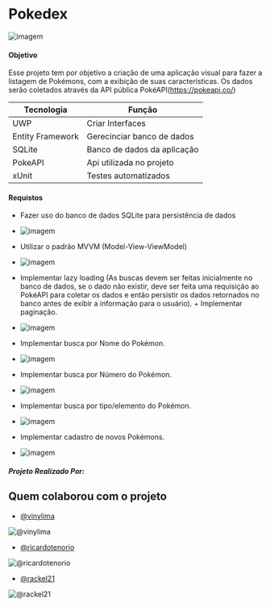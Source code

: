 # Pokedex

![imagem](https://upww.screenrec.com/images/f_WqTKEastA2QkYSXd1DHzMZjxrpnNLGgm.png)

#### Objetivo

Esse projeto tem por objetivo a criação de uma aplicação visual para fazer a listagem de Pokémons, com
a exibição de suas características. Os dados serão coletados através da API pública PokéAPI(https://pokeapi.co/)

| Tecnologia      | Função |
| ----------- | ----------- |
| UWP      | Criar Interfaces |
| Entity Framework      | Gerecinciar banco de dados |
| SQLite      | Banco de dados da aplicação |
| PokeAPI      | Api utilizada no projeto |
| xUnit    | Testes automatizados |

#### Requistos
- Fazer uso do banco de dados SQLite para persistência de dados
- ![imagem](https://upww.screenrec.com/images/f_QOefuBIczMvsCxTA6EqyHl0a8Y1XkL7W.png)

- Utilizar o padrão MVVM (Model-View-ViewModel)
- ![imagem](https://upww.screenrec.com/images/f_nIEwJWM4ti7U6qSGgLmDOd9uACVNy5KP.png)

- Implementar lazy loading (As buscas devem ser feitas inicialmente no banco de dados, se o dado não existir, deve ser feita uma requisição ao PokéAPI para coletar os dados e então persistir os dados retornados no banco antes de exibir a informação para o usuário). + Implementar paginação.
- ![imagem](https://upww.screenrec.com/images/f_Unz6lQwKX18YWZ3Db7HxgLvNrVEdTpjF.png)

- Implementar busca por Nome do Pokémon.
- ![imagem](https://upww.screenrec.com/images/f_iUkdJHIyn8X9bht2fTD0OmFaQVGBPRAr.png)

- Implementar busca por Número do Pokémon.
- ![imagem](https://upww.screenrec.com/images/f_gqBJTs0Vw1u9Ec6DpkrHMeoS2t3ALlzx.png)

- Implementar busca por tipo/elemento do Pokémon.
- ![imagem](https://upww.screenrec.com/images/f_sEqD1OTufBLKzGnwHI9AWNbx5yrjSUR7.png)

- Implementar cadastro de novos Pokémons.
- ![imagem](https://upww.screenrec.com/images/f_zKNJ6itVxE73PLmTc1vWpF2A9qCwfsGy.png)

##### Projeto Realizado Por:

## Quem colaborou com o projeto


- [@vinylima](https://github.com/viny-lima)

![@vinylima](https://avatars.githubusercontent.com/u/82112071?v=4)

- [@ricardotenorio](https://github.com/ricardotenorio)

![@ricardotenorio](https://avatars.githubusercontent.com/u/26755330?v=4)

- [@rackel21](https://github.com/rackel-21)

![@rackel21](https://avatars.githubusercontent.com/u/90733097?v=4)
